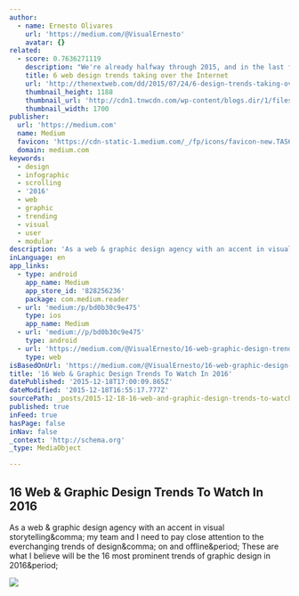 ```yaml
---
author:
  - name: Ernesto Olivares
    url: 'https://medium.com/@VisualErnesto'
    avatar: {}
related:
  - score: 0.7636271119
    description: "We're already halfway through 2015, and in the last few months we've seen many trends come and go. What has not gone, however, is the deliberate movement to get back to the basics without unnecessary features. The days of cluttered pages overflowing with information have passed, and they're being replaced by an increased focus on simplicity and user interface."
    title: 6 web design trends taking over the Internet
    url: 'http://thenextweb.com/dd/2015/07/24/6-design-trends-taking-over-the-web/'
    thumbnail_height: 1188
    thumbnail_url: 'http://cdn1.tnwcdn.com/wp-content/blogs.dir/1/files/2015/07/shutterstock_272654909.jpg'
    thumbnail_width: 1700
publisher:
  url: 'https://medium.com'
  name: Medium
  favicon: 'https://cdn-static-1.medium.com/_/fp/icons/favicon-new.TAS6uQ-Y7kcKgi0xjcYHXw.ico'
  domain: medium.com
keywords:
  - design
  - infographic
  - scrolling
  - '2016'
  - web
  - graphic
  - trending
  - visual
  - user
  - modular
description: 'As a web & graphic design agency with an accent in visual storytelling, my team and I need to pay close attention to the everchanging trends of design, on and offline. These are what I believe will be the 16 most prominent trends of graphic design in 2016.'
inLanguage: en
app_links:
  - type: android
    app_name: Medium
    app_store_id: '828256236'
    package: com.medium.reader
  - url: 'medium:/p/bd0b30c9e475'
    type: ios
    app_name: Medium
  - url: 'medium://p/bd0b30c9e475'
    type: android
  - url: 'https://medium.com/@VisualErnesto/16-web-graphic-design-trends-to-watch-in-2016-bd0b30c9e475'
    type: web
isBasedOnUrl: 'https://medium.com/@VisualErnesto/16-web-graphic-design-trends-to-watch-in-2016-bd0b30c9e475#.ldivya5qc'
title: '16 Web & Graphic Design Trends To Watch In 2016'
datePublished: '2015-12-18T17:00:09.865Z'
dateModified: '2015-12-18T16:55:17.777Z'
sourcePath: _posts/2015-12-18-16-web-and-graphic-design-trends-to-watch-in-2016.md
published: true
inFeed: true
hasPage: false
inNav: false
_context: 'http://schema.org'
_type: MediaObject

---
```

<article style=""><h1>16 Web &amp; Graphic Design Trends To Watch In 2016</h1><p>As a web &amp; graphic design agency with an accent in visual storytelling&amp;comma; my team and I need to pay close attention to the everchanging trends of design&amp;comma; on and offline&amp;period; These are what I believe will be the 16 most prominent trends of graphic design in 2016&amp;period;</p><img src="https://cdn-images-1.medium.com/max/800/0*lbHI1s0F_Lm3Bpat.png" /></article>